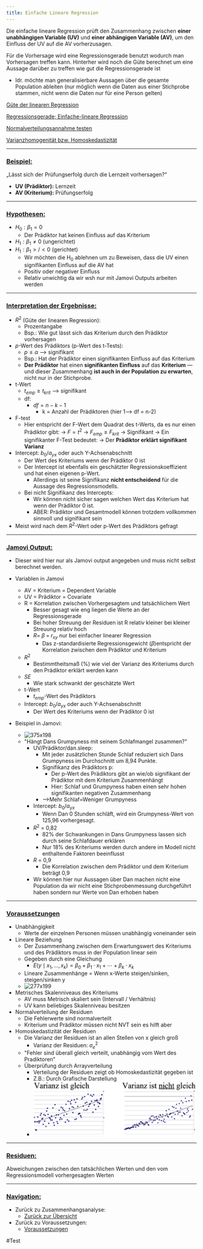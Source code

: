 ```yaml
---
title: Einfache Lineare Regression
---
```


Die einfache lineare Regression prüft den Zusammenhang zwischen **einer unabhängigen Variable (UV)** und **einer abhängigen Variable (AV)**, um den Einfluss der UV auf die AV vorherzusagen.

Für die Vorhersage wird eine Regressionsgerade benutzt wodurch man Vorhersagen treffen kann. Hinterher wird noch die Güte berechnet um eine Aussage darüber zu treffen wie gut die Regressionsgerade ist

* Idr. möchte man generalisierbare Aussagen über die gesamte Population ableiten (nur möglich wenn die Daten aus einer Stichprobe stammen, nicht wenn die Daten nur für eine Person gelten)

[Güte der linearen Regression](/guete-der-linearen-regression)

[Regressionsgerade; Einfache-lineare Regression](/regressionsgerade-einfache-lineare-regression)

[Normalverteilungsannahme testen](/Voraussetzungstests/normalverteilungsannahme-testen)

[Varianzhomogenität bzw. Homoskedastizität](/Voraussetzungstests/varianzhomogenitaet-bzw-homoskedastizitaet)

---

### <u>Beispiel:</u>

„Lässt sich der Prüfungserfolg durch die Lernzeit vorhersagen?“

* **UV (Prädiktor):** Lernzeit
* **AV (Kriterium):** Prüfungserfolg

---

### <u>Hypothesen:</u>

* $H_0:\beta_1 =0$
  * Der Prädiktor hat keinen Einfluss auf das Kriterium
* $H_1: \beta_1 \neq 0$  (ungerichtet)
* $H_1: \beta_1 >/< 0$  (gerichtet)
  * Wir möchten die H<sub>0</sub> ablehnen um zu Beweisen, dass die UV einen signifikanten Einfluss auf die AV hat
  * Positiv oder negativer Einfluss
  * Relativ unwichtig da wir wsh nur mit Jamovi Outputs arbeiten werden

---

### <u>Interpretation der Ergebnisse:</u>

* $R^2$ (Güte der linearen Regression):
  * Prozentangabe
  * Bsp.: Wie gut lässt sich das Kriterium durch den Prädiktor vorhersagen
* $p$-Wert des Prädiktors (p-Wert des t-Tests):
  * $p\le \alpha$ --> signifikant
  * Bsp.: Hat der Prädiktor einen signifikanten Einfluss auf das Kriterium
  * **Der Prädiktor** hat einen **signifikanten Einfluss** auf das **Kriterium** — und dieser Zusammenhang **ist auch in der Population zu erwarten**, nicht nur in der Stichprobe.
* t-Wert
  * $t_{emp} \ge t_{krit}$ --> signifikant
  * df:
    * $df = n - k - 1$
      * k =  Anzahl der Prädiktoren (hier 1--> df = n-2)
* F-test
  * Hier entspricht der F-Wert dem Quadrat des t-Werts, da es nur einen Prädiktor gibt:
    → $F = t^2$
    → $F_{emp} \ge F_{krit}$
    → Signifikant
    → Ein signifikanter F-Test bedeutet:
    → Der **Prädiktor erklärt signifikant Varianz**
* Intercept: $b_0 /a_{yx}$ oder auch Y-Achsenabschnitt
  * Der Wert des Kriteriums wenn der Prädiktor 0 ist
  * Der Intercept ist ebenfalls ein geschätzter Regressionskoeffizient und hat einen eigenen p-Wert.
    * Allerdings ist seine Signifikanz **nicht entscheidend** für die Aussage des Regressionsmodells.
  * Bei nicht Signifikanz des Intercepts:
    * Wir können nicht sicher sagen welchen Wert das Kriterium hat wenn der Prädiktor 0 ist.
    * ABER: Prädiktor und Gesamtmodell können trotzdem vollkommen sinnvoll und signifikant sein
* Meist wird nach dem $R^2$-Wert oder p-Wert des Prädiktors gefragt

---

### <u>Jamovi Output:</u>

* Dieser wird hier nur als Jamovi output angegeben und muss nicht selbst berechnet werden.

* Variablen in Jamovi
  
  * AV = Kriterium = Dependent Variable
  * UV = Prädiktor = Covariate
  * R = Korrelation zwischen Vorhergesagtem und tatsächlichem Wert
    * Besser gesagt wie eng liegen die Werte an der Regressionsgerade
    * Bei hoher Streuung der Residuen ist R relativ kleiner bei kleiner Streuung relativ hoch
    * $R = \; \beta \; = \; r_{xy}$  nur bei einfacher linearer Regression
      * Das z-standardisierte Regressionsgewicht ($\beta$)entspricht der Korrelation zwischen dem Prädiktor und Kriterium
  * $R^2$
    * Bestimmtheitsmaß (%) wie viel der Varianz des Kriteriums durch den Prädiktor erklärt werden kann
  * $SE$
    * Wie stark schwankt der geschätzte Wert
  * t-Wert
    * $t_{emp}$-Wert des Prädiktors
  * Intercept: $b_0 /a_{yx}$ oder auch Y-Achsenabschnitt
    * Der Wert des Kriteriums wenn der Prädiktor 0 ist
* Beispiel in Jamovi:
  
  * ![375x198](_notes/Tabelle-Jamovi-ELR.png)
  * "Hängt Dans Grumpyness mit seinem Schlafmangel zusammen?"
    * UV/Prädiktor/dan.sleep:
      * Mit jeder zusätzlichen Stunde Schlaf reduziert sich Dans Grumpyness im Durchschnitt um 8,94 Punkte.
      * Signifikanz des Prädiktors p:
        * Der p-Wert des Prädiktors gibt an wie/ob signifikant der Prädiktor mit dem Kriterium Zusammenhängt
        * Hier: Schlaf und Grumpyness haben einen sehr hohen signifikanten negativen Zusammenhang
      * -->Mehr Schlaf=Weniger Grumpyness
    * Intercept: $b_0 /a_{yx}$
      * Wenn Dan 0 Stunden schläft, wird ein Grumpyness-Wert von 125,96 vorhergesagt.
    * $R^2$ = 0,82
      * 82% der Schwankungen in Dans Grumpyness lassen sich durch seine Schlafdauer erklären
      * Nur 18% des Kriteriums werden durch andere im Modell nicht enthaltende Faktoren beeinflusst
    * $R$ = 0,9
      * Die Korrelation zwischen dem Prädiktor und dem Kriterium beträgt 0,9
    * Wir können hier nur Aussagen über Dan machen nicht eine Population da wir nicht eine Stichprobenmessung durchgeführt haben sondern nur Werte von Dan erhoben haben

---

### <u>Voraussetzungen</u>

* Unabhängigkeit
  * Werte der einzelnen Personen müssen unabhängig voneinander sein
* Lineare Beziehung
  * Der Zusammenhang zwischen dem Erwartungswert des Kriteriums und des Prädiktors muss in der Population linear sein
  * Gegeben durch eine Gleichung
    * $E(y \mid x_1, \ldots, x_k) = \beta_0 + \beta_1 \cdot x_1 + \cdots + \beta_k \cdot x_k$
  * Lineare Zusammenhänge = Wenn x-Werte steigen/sinken, steigen/sinken y
  * ![277x199](_notes/Nicht-lineare-Zusammenhaenge.png)
* Metrisches Skalenniveaus des Kriteriums
  * AV muss Metrisch skaliert sein (Intervall / Verhältnis)
  * UV kann beliebiges Skalenniveau besitzen
* Normalverteilung der Residuen
  * Die Fehlerwerte sind normalverteilt
  * Kriterium und Prädiktor müssen nicht NVT sein es hilft aber
* Homoskedastizität der Residuen
  * Die Varianz der Residuen ist an allen Stellen von x gleich groß
    * Varianz der Residuen: $\sigma^2_{e}$
  * "Fehler sind überall gleich verteilt, unabhängig vom Wert des Pradiktoren"
  * Überprüfung durch Arrayverteilung
    * Verteilung der Residuen zeigt ob Homoskedastizität gegeben ist
    * Z.B.: Durch Grafische Darstellung
    * ![254x84](_notes/Arrayverteilung.png)

---

### <u>Residuen:</u>

Abweichungen zwischen den tatsächlichen Werten und den vom Regressionsmodell vorhergesagten Werten

---

### <u>Navigation:</u>

* Zurück zu Zusammenhangsanalyse:
  * [Zurück zur Übersicht](/lineare-regression)
* Zurück zu Voraussetzungen:
  * [Voraussetzungen](/anzahl-der-praediktoren)

\#Test
